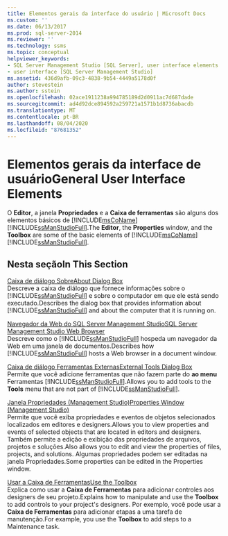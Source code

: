 ```yaml
---
title: Elementos gerais da interface do usuário | Microsoft Docs
ms.custom: ''
ms.date: 06/13/2017
ms.prod: sql-server-2014
ms.reviewer: ''
ms.technology: ssms
ms.topic: conceptual
helpviewer_keywords:
- SQL Server Management Studio [SQL Server], user interface elements
- user interface [SQL Server Management Studio]
ms.assetid: 436d9afb-09c3-4838-9b54-4449a5178d0f
author: stevestein
ms.author: sstein
ms.openlocfilehash: 02ace1911238a994785189d2d0911ac7d687dade
ms.sourcegitcommit: ad4d92dce894592a259721a1571b1d8736abacdb
ms.translationtype: MT
ms.contentlocale: pt-BR
ms.lasthandoff: 08/04/2020
ms.locfileid: "87681352"
---
```

# <a name="general-user-interface-elements"></a><span data-ttu-id="27065-102">Elementos gerais da interface de usuário</span><span class="sxs-lookup"><span data-stu-id="27065-102">General User Interface Elements</span></span>
  <span data-ttu-id="27065-103">O **Editor**, a janela **Propriedades** e a **Caixa de ferramentas** são alguns dos elementos básicos de [!INCLUDE[msCoName](../includes/msconame-md.md)] [!INCLUDE[ssManStudioFull](../includes/ssmanstudiofull-md.md)].</span><span class="sxs-lookup"><span data-stu-id="27065-103">The **Editor**, the **Properties** window, and the **Toolbox** are some of the basic elements of [!INCLUDE[msCoName](../includes/msconame-md.md)] [!INCLUDE[ssManStudioFull](../includes/ssmanstudiofull-md.md)].</span></span>  
  
## <a name="in-this-section"></a><span data-ttu-id="27065-104">Nesta seção</span><span class="sxs-lookup"><span data-stu-id="27065-104">In This Section</span></span>  
 [<span data-ttu-id="27065-105">Caixa de diálogo Sobre</span><span class="sxs-lookup"><span data-stu-id="27065-105">About Dialog Box</span></span>](about-dialog-box.md)  
 <span data-ttu-id="27065-106">Descreve a caixa de diálogo que fornece informações sobre o [!INCLUDE[ssManStudioFull](../includes/ssmanstudiofull-md.md)] e sobre o computador em que ele está sendo executado.</span><span class="sxs-lookup"><span data-stu-id="27065-106">Describes the dialog box that provides information about [!INCLUDE[ssManStudioFull](../includes/ssmanstudiofull-md.md)] and about the computer that it is running on.</span></span>  
  
 [<span data-ttu-id="27065-107">Navegador da Web do SQL Server Management Studio</span><span class="sxs-lookup"><span data-stu-id="27065-107">SQL Server Management Studio Web Browser</span></span>](sql-server-management-studio-web-browser.md)  
 <span data-ttu-id="27065-108">Descreve como o [!INCLUDE[ssManStudioFull](../includes/ssmanstudiofull-md.md)] hospeda um navegador da Web em uma janela de documentos.</span><span class="sxs-lookup"><span data-stu-id="27065-108">Describes how [!INCLUDE[ssManStudioFull](../includes/ssmanstudiofull-md.md)] hosts a Web browser in a document window.</span></span>  
  
 [<span data-ttu-id="27065-109">Caixa de diálogo Ferramentas Externas</span><span class="sxs-lookup"><span data-stu-id="27065-109">External Tools Dialog Box</span></span>](external-tools-dialog-box.md)  
 <span data-ttu-id="27065-110">Permite que você adicione ferramentas que não fazem parte do **ao menu** Ferramentas [!INCLUDE[ssManStudioFull](../includes/ssmanstudiofull-md.md)].</span><span class="sxs-lookup"><span data-stu-id="27065-110">Allows you to add tools to the **Tools** menu that are not part of [!INCLUDE[ssManStudioFull](../includes/ssmanstudiofull-md.md)].</span></span>  
  
 [<span data-ttu-id="27065-111">Janela Propriedades &#40;Management Studio&#41;</span><span class="sxs-lookup"><span data-stu-id="27065-111">Properties Window &#40;Management Studio&#41;</span></span>](properties-window-management-studio.md)  
 <span data-ttu-id="27065-112">Permite que você exiba propriedades e eventos de objetos selecionados localizados em editores e designers.</span><span class="sxs-lookup"><span data-stu-id="27065-112">Allows you to view properties and events of selected objects that are located in editors and designers.</span></span> <span data-ttu-id="27065-113">Também permite a edição e exibição das propriedades de arquivos, projetos e soluções.</span><span class="sxs-lookup"><span data-stu-id="27065-113">Also allows you to edit and view the properties of files, projects, and solutions.</span></span> <span data-ttu-id="27065-114">Algumas propriedades podem ser editadas na janela Propriedades.</span><span class="sxs-lookup"><span data-stu-id="27065-114">Some properties can be edited in the Properties window.</span></span>  
  
 [<span data-ttu-id="27065-115">Usar a Caixa de Ferramentas</span><span class="sxs-lookup"><span data-stu-id="27065-115">Use the Toolbox</span></span>](use-the-toolbox.md)  
 <span data-ttu-id="27065-116">Explica como usar a **Caixa de Ferramentas** para adicionar controles aos designers de seu projeto.</span><span class="sxs-lookup"><span data-stu-id="27065-116">Explains how to manipulate and use the **Toolbox** to add controls to your project's designers.</span></span> <span data-ttu-id="27065-117">Por exemplo, você pode usar a **Caixa de Ferramentas** para adicionar etapas a uma tarefa de manutenção.</span><span class="sxs-lookup"><span data-stu-id="27065-117">For example, you use the **Toolbox** to add steps to a Maintenance task.</span></span>  
  
  
